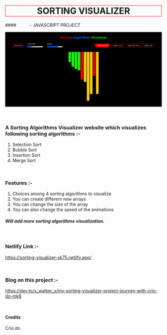 <h1 style="text-align:center; border: 1px solid red;">SORTING VISUALIZER</h1>
#### &#160;&#160;&#160;&#160;&#160;&#160;&#160;&#160;&#160; - JAVASCRIPT PROJECT
<br/>

![Site Image](./sorting_visualizer.png?raw=true "Sorting Viusalizer")

<br/>

### A Sorting Algorithms Visualizer website which visualizes following sorting algorithms :- 
1. Selection Sort
2. Bubble Sort
3. Insertion Sort
4. Merge Sort

<br/>

### Features :- 
1. Choices among 4 sorting algorithms to visualize
2. You can create different new arrays  
3. You can change the size of the array 
4. You can also change the speed of the animations

##### Will add more sorting algorithms visualization.  

<br/>

### Netlify Link :- 
https://sorting-visualizer-sk75.netlify.app/

<br/>

### Blog on this project :- 
https://dev.to/x_walker_x/my-sorting-visualizer-project-journey-with-crio-do-mk8

<br/>

#### Credits 
Crio.do
